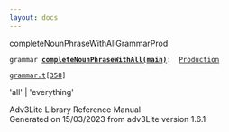 ```yaml
---
layout: docs
---
```

<span class="title">completeNounPhraseWithAll</span><span class="type">GrammarProd</span>

`grammar `**[`completeNounPhraseWithAll(main)`](../object/completeNounPhraseWithAll(main).html)**` :   `[`Production`](../object/Production.html)

[`grammar.t`](../file/grammar.t.html)`[`[`358`](../source/grammar.t.html#358)`]`

<div class="gramrule">

'all' \| 'everything'  

</div>

<div class="ftr">

Adv3Lite Library Reference Manual  
Generated on 15/03/2023 from adv3Lite version 1.6.1

</div>
